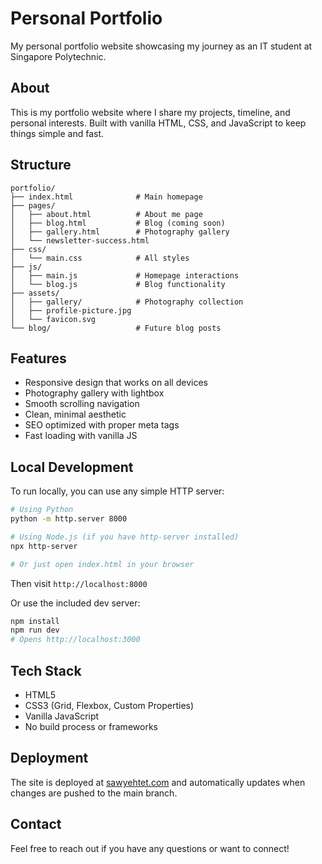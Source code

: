 # Personal Portfolio

My personal portfolio website showcasing my journey as an IT student at Singapore Polytechnic.

## About

This is my portfolio website where I share my projects, timeline, and personal interests. Built with vanilla HTML, CSS, and JavaScript to keep things simple and fast.

## Structure

```
portfolio/
├── index.html              # Main homepage
├── pages/
│   ├── about.html          # About me page
│   ├── blog.html           # Blog (coming soon)
│   ├── gallery.html        # Photography gallery
│   └── newsletter-success.html
├── css/
│   └── main.css            # All styles
├── js/
│   ├── main.js             # Homepage interactions
│   └── blog.js             # Blog functionality
├── assets/
│   ├── gallery/            # Photography collection
│   ├── profile-picture.jpg
│   └── favicon.svg
└── blog/                   # Future blog posts
```

## Features

- Responsive design that works on all devices
- Photography gallery with lightbox
- Smooth scrolling navigation
- Clean, minimal aesthetic
- SEO optimized with proper meta tags
- Fast loading with vanilla JS

## Local Development

To run locally, you can use any simple HTTP server:

```bash
# Using Python
python -m http.server 8000

# Using Node.js (if you have http-server installed)
npx http-server

# Or just open index.html in your browser
```

Then visit `http://localhost:8000`

Or use the included dev server:

```bash
npm install
npm run dev
# Opens http://localhost:3000
```

## Tech Stack

- HTML5
- CSS3 (Grid, Flexbox, Custom Properties)
- Vanilla JavaScript
- No build process or frameworks

## Deployment

The site is deployed at [sawyehtet.com](https://sawyehtet.com) and automatically updates when changes are pushed to the main branch.

## Contact

Feel free to reach out if you have any questions or want to connect!

